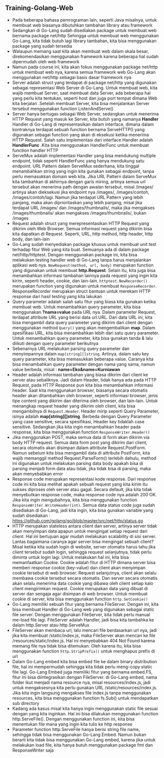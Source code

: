 ## Training-Golang-Web

- Pada beberapa bahasa pemrograman lain, seperti Java misalnya, untuk membuat web biasanya dibutuhkan tambahan library atau framework
- Sedangkan di Go-Lang sudah disediakan package untuk membuat web bernama package net/http
Sehingga untuk membuat web menggunakan Go-Lang, kita tidak butuh lagi library tambahan, kita bisa menggunakan package yang sudah tersedia
- Walaupun memang saat kita akan membuat web dalam skala besar, direkomendasikan menggunakan framework karena beberapa hal sudah dipermudah oleh web framework
- Namun pada course ini, kita akan fokus menggunakan package net/http untuk membuat web nya, karena semua framework web Go-Lang akan menggunakan net/http sebagai basis dasar framework nya
- Server adalah struct yang terdapat di package net/http yang digunakan sebagai representasi Web Server di Go-Lang. Untuk membuat web, kita wajib membuat Server, saat membuat data Server, ada beberapa hal yang perlu kita tentukan, seperti host dan juga port tempat dimana Web kita berjalan .Setelah membuat Server, kita bisa menjalankan Server tersebut menggunakan function ListenAndServe()
- Server hanya bertugas sebagai Web Server, sedangkan untuk menerima HTTP Request yang masuk ke Server, kita butuh yang namanya **Handler** Handler di Go-Lang di representasikan dalam interface, dimana dalam kontraknya terdapat sebuah function bernama ServeHTTP() yang digunakan sebagai function yang akan di eksekusi ketika menerima HTTP Request. Salah satu implementasi dari interface Handler adalah **HandlerFunc** .Kita bisa menggunakan HandlerFunc untuk membuat function handler HTTP
- ServeMux adalah implementasi Handler yang bisa mendukung multiple endpoint, tidak seperti HandlerFunc yang hanya mendukung satu endpoint. URL Pattern dalam ServeMux sederhana, kita tinggal menambahkan string yang ingin kita gunakan sebagai  endpoint, tanpa perlu memasukkan domain web kita. Jika URL Pattern dalam ServeMux kita tambahkan di akhirnya dengan garis miring, artinya semua url tersebut akan menerima path dengan awalan tersebut, misal /images/ artinya akan dieksekusi jika endpoint nya /images/, /images/contoh, /images/contoh/lagi. Namun jika terdapat URL Pattern yang lebih panjang, maka akan diprioritaskan yang lebih panjang, misal jika terdapat URL /images/ dan /images/thumbnails/, maka jika mengakses /images/thumbnails/ akan mengakses /images/thumbnails/, bukan /images
- Request adalah struct yang merepresentasikan HTTP Request yang dikirim oleh Web Browser. Semua informasi request yang dikirim bisa kita dapatkan di Request. Seperti, URL, http method, http header, http body, dan lain-lain
- Go-Lang sudah menyediakan package khusus untuk membuat unit test terhadap fitur Web yang kita buat. Semuanya ada di dalam package net/http/httptest. Dengan menggunakan package ini, kita bisa melakukan testing handler web di Go-Lang tanpa harus menjalankan aplikasi web nya. `NewRequest(method, url, body)` merupakan function yang digunakan untuk membuat **http.Request**. Selain itu, kita juga bisa menambahkan informasi tambahan lainnya pada request yang ingin kita kirim, seperti header, cookie, dan lain-lain. `httptest.NewRecorder()` merupakan function yang digunakan untuk membuat `ResponseRecorder`. ResponseRecorder merupakan struct bantuan untuk merekam HTTP response dari hasil testing yang kita lakukan
- Query parameter adalah salah satu fitur yang biasa kita gunakan ketika membuat web. Untuk menambahkan query parameter, kita bisa menggunakan **?nama=value** pada URL nya. Dalam parameter Request, terdapat attribute URL yang berisi data url.URL. Dari data URL ini, kita bisa mengambil data query parameter yang dikirim dari client dengan menggunakan method `Query()` yang akan mengembalikan **map**. Dalam spesifikasi URL, kita bisa menambahkan lebih dari satu query parameter. Untuk menambahkan query parameter, kita bisa gunakan tanda & lalu diikuti dengan query parameter berikutnya
- Sebenarnya URL melakukan parsing query parameter dan menyimpannya dalam `map[string][]string`. Artinya, dalam satu key query parameter, kita bisa memasukkan beberapa value. Caranya kita bisa menambahkan query parameter dengan nama yang sama, namun value berbeda, misal : **name=Eko&name=Kurniawan**
- Header adalah informasi tambahan yang biasa dikirim dari client ke server atau sebaliknya. Jadi dalam Header, tidak hanya ada pada HTTP Request, pada HTTP Response pun kita bisa menambahkan informasi header. Saat kita menggunakan browser, biasanya secara otomatis header akan ditambahkan oleh browser, seperti informasi browser, jenis tipe content yang dikirim dan diterima oleh browser, dan lain-lain. Untuk menangkap request header yang dikirim oleh client, kita bisa mengambilnya di `Request.Header`. Header mirip seperti Query Parameter, isinya adalah **map[string][]string**. Berbeda dengan Query Parameter yang case sensitive, secara spesifikasi, Header key tidaklah case sensitive. Sedangkan jika kita ingin menambahkan header pada response, kita bisa menggunakan function `ResponseWriter.Header()`
- Jika menggunakan POST, maka semua data di form akan dikirim via body HTTP request. Semua data form post yang dikirim dari client, secara otomatis akan disimpan dalam attribute Request.PostForm. Namun sebelum kita bisa mengambil data di attribute PostForm, kita wajib memanggil method Request.ParseForm() terlebih dahulu, method ini digunakan untuk melakukan parsing data body apakah bisa di parsing menjadi form data atau tidak, jika tidak bisa di parsing, maka akan menyebabkan error
- Response code merupakan representasi kode response. Dari response code ini kita bisa melihat apakah sebuah request yang kita kirim itu sukses diproses oleh server atau gagal. Secara default, jika kita tidak menyebutkan response code, maka response code nya adalah 200 OK. Jika kita ingin mengubahnya, kita bisa menggunakan function `ResponseWriter.WriteHeader(int)`. Semua data status code juga sudah disediakan di Go-Lang, jadi kita ingin, kita bisa gunakan variable yang sudah disediakan : https://github.com/golang/go/blob/master/src/net/http/status.go
- HTTP merupakan stateless antara client dan server, artinya server tidak akan menyimpan data apapun untuk mengingat setiap request dari client. Hal ini bertujuan agar mudah melakukan scalability di sisi server. Lantas bagaimana caranya agar server bisa mengingat sebuah client? Misal ketika kita sudah login di website, server otomatis harus tahu jika client tersebut sudah login, sehingga request selanjutnya, tidak perlu diminta untuk login lagi. Untuk melakukan hal ini, kita bisa memanfaatkan Cookie. Cookie adalah fitur di HTTP dimana server bisa memberi response cookie (key-value) dan client akan menyimpan cookie tersebut di web browser. Request selanjutnya, client akan selalu membawa cookie tersebut secara otomatis. Dan server secara otomatis akan selalu menerima data cookie yang dibawa oleh client setiap kalo client mengirimkan request. Cookie merupakan data yang dibuat di server dan sengaja agar disimpan di web browser. Untuk membuat cookie di server, kita bisa menggunakan function `http.SetCookie()`
- Go-Lang memiliki sebuah fitur yang bernama FileServer. Dengan ini, kita bisa membuat Handler di Go-Lang web yang digunakan sebagai static file server. Dengan menggunakan FileServer, kita tidak perlu manual me-load file lagi. FileServer adalah Handler, jadi bisa kita tambahka ke dalam http.Server atau http.ServeMux
- FileServer akan membaca url, lalu mencari file berdasarkan url nya, jadi jika kita membuat /static/index.js, maka FileServer akan mencari ke file /resources/static/index.js. Hal ini menyebabkan 404 Not Found karena memang file nya tidak bisa ditemukan. Oleh karena itu, kita bisa menggunakan function `http.StripPrefix()` untuk menghapus prefix di url
- Dalam Go-Lang embed kita bisa embed file ke dalam binary distribution file, hal ini mempermudah sehingga kita tidak perlu meng-copy static file lagi. Go-Lang Embed juga memiliki fitur yang bernama embed.FS, fitur ini bisa diintegrasikan dengan FileServer. di Go-Lang embed, nama folder ikut menjadi nama resource nya, misal resources/index.js, jadi untuk mengaksesnya kita perlu gunakan URL /static/resources/index.js. Jika kita ingin langsung mengakses file index.js tanpa menggunakan resources, kita bisa menggunakan function fs.Sub() untuk mendapatkan sub directory
- Kadang ada kasus misal kita hanya ingin menggunakan static file sesuai dengan yang kita inginkan. Hal ini bisa dilakukan menggunakan function http.ServeFile(). Dengan menggunakan function ini, kita bisa menentukan file mana yang ingin kita tulis ke http response
- Parameter function http.ServeFile hanya berisi string file name, sehingga tidak bisa menggunakan Go-Lang Embed. Namun bukan berarti kita tidak bisa menggunakan Go-Lang embed, karena jika untuk melakukan load file, kita hanya butuh menggunakan package fmt dan ResponseWriter saja